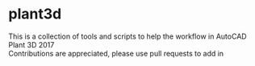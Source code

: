# plant3d
This is a collection of tools and scripts to help the workflow in AutoCAD Plant 3D 2017
<br> Contributions are appreciated, please use pull requests to add in
